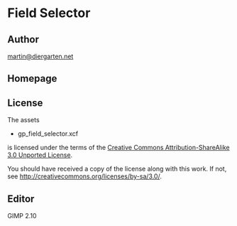 Field Selector
==============

Author
------

martin@diergarten.net

Homepage
--------


License
-------

The assets

* gp_field_selector.xcf

is licensed under the terms of the
[Creative Commons Attribution-ShareAlike 3.0 Unported License](../../../COPYING).

You should have received a copy of the license along with this
work.  If not, see <http://creativecommons.org/licenses/by-sa/3.0/>.

Editor
------

GIMP 2.10
